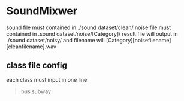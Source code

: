 # SoundMixwer

sound file must contained in ./sound dataset/clean/
noise file must contained in .sound dataset/noise/[Category]/
result file will output in ./sound dataset/noisy/
and filename will [Category][noisefilename][cleanfilename].wav

## class file config

each class must input in one line

> bus
> subway
